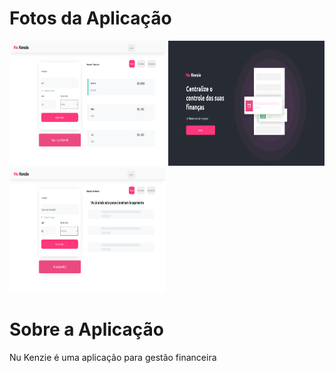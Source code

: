 # Fotos da Aplicação
<div display="flex">
  <img src="./src/imagens/Captura%20de%20tela%20de%202022-04-27%2014-31-54.png" width=250 height=200/>
  <img src="./src/imagens/Captura%20de%20tela%20de%202022-04-27%2014-32-21.png" width=250 height=200/>
  <img src="./src/imagens/Captura%20de%20tela%20de%202022-04-27%2014-32-31.png" width=250 height=200/>
 </div>

# Sobre a Aplicação

<p>Nu Kenzie é uma aplicação para gestão financeira</p>

